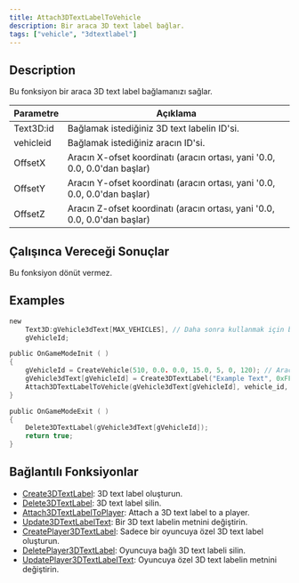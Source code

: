 ```yaml
---
title: Attach3DTextLabelToVehicle
description: Bir araca 3D text label bağlar.
tags: ["vehicle", "3dtextlabel"]
---
```


<VersionWarn version='SA-MP 0.3a' />

## Description

Bu fonksiyon bir araca 3D text label bağlamanızı sağlar.

| Parametre | Açıklama                                                                     |
| --------- | ---------------------------------------------------------------------------- |
| Text3D:id | Bağlamak istediğiniz 3D text labelin ID'si.                                  |
| vehicleid | Bağlamak istediğiniz aracın ID'si.                                           |
| OffsetX   | Aracın X-ofset koordinatı (aracın ortası, yani '0.0, 0.0, 0.0'dan başlar)    |
| OffsetY   | Aracın Y-ofset koordinatı (aracın ortası, yani '0.0, 0.0, 0.0'dan başlar)    |
| OffsetZ   | Aracın Z-ofset koordinatı (aracın ortası, yani '0.0, 0.0, 0.0'dan başlar)    |

## Çalışınca Vereceği Sonuçlar

Bu fonksiyon dönüt vermez.

## Examples

```c
new
    Text3D:gVehicle3dText[MAX_VEHICLES], // Daha sonra kullanmak için bir 3D text label yaratıyoruz
    gVehicleId;

public OnGameModeInit ( )
{
    gVehicleId = CreateVehicle(510, 0.0. 0.0, 15.0, 5, 0, 120); // Aracımızı yaratıyoruz
    gVehicle3dText[gVehicleId] = Create3DTextLabel("Example Text", 0xFF0000AA, 0.0, 0.0, 0.0, 50.0, 0, 1);
    Attach3DTextLabelToVehicle(gVehicle3dText[gVehicleId], vehicle_id, 0.0, 0.0, 2.0); // Labeli araca bağlıyoruz
}

public OnGameModeExit ( )
{
    Delete3DTextLabel(gVehicle3dText[gVehicleId]);
    return true;
}
```

## Bağlantılı Fonksiyonlar

- [Create3DTextLabel](Create3DTextLabel): 3D text label oluşturun.
- [Delete3DTextLabel](Delete3DTextLabel): 3D text label silin.
- [Attach3DTextLabelToPlayer](Attach3DTextLabelToPlayer): Attach a 3D text label to a player.
- [Update3DTextLabelText](Update3DTextLabelText): Bir 3D text labelin metnini değiştirin.
- [CreatePlayer3DTextLabel](CreatePlayer3DTextLabel): Sadece bir oyuncuya özel 3D text label oluşturun.
- [DeletePlayer3DTextLabel](DeletePlayer3DTextLabel): Oyuncuya bağlı 3D text labeli silin.
- [UpdatePlayer3DTextLabelText](UpdatePlayer3DTextLabelText): Oyuncuya özel 3D text labelin metnini değiştirin.

